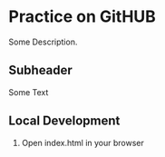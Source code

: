 # Practice on GitHUB

Some Description.

## Subheader

Some Text

## Local Development

1. Open index.html in your browser